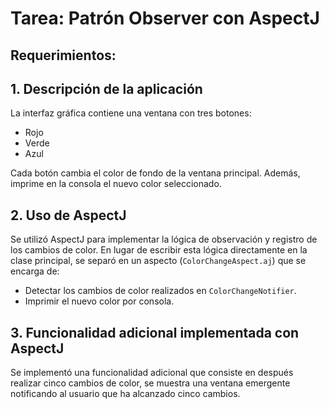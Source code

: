 # Tarea: Patrón Observer con AspectJ

## Requerimientos:
## 1. Descripción de la aplicación 
La interfaz gráfica contiene una ventana con tres botones:

- Rojo
- Verde
- Azul

Cada botón cambia el color de fondo de la ventana principal. Además, imprime en la consola el nuevo color seleccionado.

## 2. Uso de AspectJ

Se utilizó AspectJ para implementar la lógica de observación y registro de los cambios de color. En lugar de escribir esta lógica directamente en la clase principal, se separó en un aspecto (`ColorChangeAspect.aj`) que se encarga de:

- Detectar los cambios de color realizados en `ColorChangeNotifier`.
- Imprimir el nuevo color por consola.

## 3. Funcionalidad adicional implementada con AspectJ

Se implementó una funcionalidad adicional que consiste en después realizar cinco cambios de color, se muestra una ventana emergente notificando al usuario que ha alcanzado cinco cambios.


